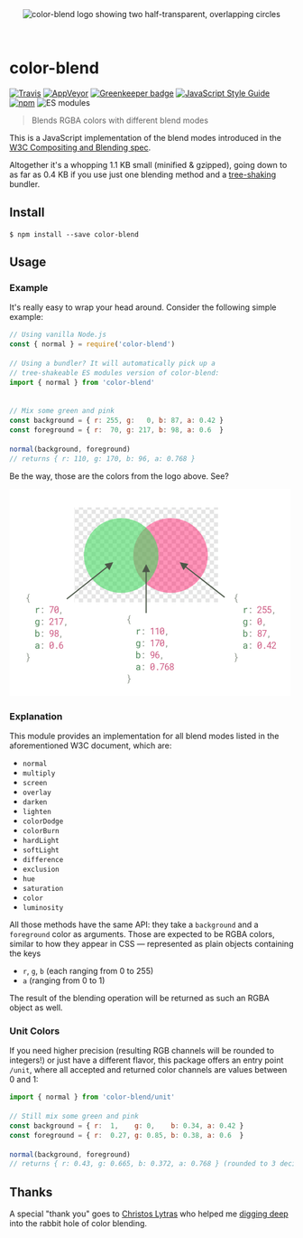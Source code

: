 <div align="center">
  <br>
  <br>

  ![color-blend logo showing two half-transparent, overlapping circles](https://cdn.rawgit.com/Loilo/color-blend/61bf569a/color-blend.svg)

  <br>
</div>

# color-blend

[![Travis](https://img.shields.io/travis/Loilo/color-blend.svg?label=unix&logo=travis)](https://travis-ci.org/Loilo/color-blend)
[![AppVeyor](https://img.shields.io/appveyor/ci/Loilo/color-blend.svg?label=windows&logo=appveyor)](https://ci.appveyor.com/project/Loilo/color-blend)
[![Greenkeeper badge](https://badges.greenkeeper.io/Loilo/color-blend.svg)](https://greenkeeper.io/)
[![JavaScript Style Guide](https://img.shields.io/badge/code_style-standard-brightgreen.svg)](https://standardjs.com)
[![npm](https://img.shields.io/npm/v/color-blend.svg)](https://npmjs.com/package/color-blend)
![ES modules](https://img.shields.io/badge/style-tree--shakeable-green.svg?style=flat&label=esm)

> Blends RGBA colors with different blend modes

This is a JavaScript implementation of the blend modes introduced in the [W3C Compositing and Blending spec](https://www.w3.org/TR/compositing-1/).

Altogether it's a whopping 1.1 KB small (minified & gzipped), going down to as far as 0.4 KB if you use just one blending method and a [tree-shaking](https://en.wikipedia.org/wiki/Tree_shaking) bundler.

## Install
```console
$ npm install --save color-blend
```

## Usage

### Example
It's really easy to wrap your head around. Consider the following simple example:

```js
// Using vanilla Node.js
const { normal } = require('color-blend')

// Using a bundler? It will automatically pick up a
// tree-shakeable ES modules version of color-blend:
import { normal } from 'color-blend'


// Mix some green and pink
const background = { r: 255, g:   0, b: 87, a: 0.42 }
const foreground = { r:  70, g: 217, b: 98, a: 0.6  }

normal(background, foreground)
// returns { r: 110, g: 170, b: 96, a: 0.768 }
```

Be the way, those are the colors from the logo above. See?

![Visual representation of the example code](explanation.png)

### Explanation
This module provides an implementation for all blend modes listed in the aforementioned W3C document, which are:

* `normal`
* `multiply`
* `screen`
* `overlay`
* `darken`
* `lighten`
* `colorDodge`
* `colorBurn`
* `hardLight`
* `softLight`
* `difference`
* `exclusion`
* `hue`
* `saturation`
* `color`
* `luminosity`

All those methods have the same API: they take a `background` and a `foreground` color as arguments.
Those are expected to be RGBA colors, similar to how they appear in CSS — represented as plain objects containing the keys

* `r`, `g`, `b` (each ranging from 0 to 255)
* `a` (ranging from 0 to 1)

The result of the blending operation will be returned as such an RGBA object as well.

### Unit Colors
If you need higher precision (resulting RGB channels will be rounded to integers!) or just have a different flavor, this package offers an entry point `/unit`, where all accepted and returned color channels are values between 0 and 1:

```javascript
import { normal } from 'color-blend/unit'

// Still mix some green and pink
const background = { r:  1,    g: 0,    b: 0.34, a: 0.42 }
const foreground = { r:  0.27, g: 0.85, b: 0.38, a: 0.6  }

normal(background, foreground)
// returns { r: 0.43, g: 0.665, b: 0.372, a: 0.768 } (rounded to 3 decimals)
```

## Thanks
A special "thank you" goes to [Christos Lytras](https://github.com/clytras) who helped me [digging deep](https://stackoverflow.com/questions/40796852/mix-two-non-opaque-colors-with-hue-blend-mode) into the rabbit hole of color blending.
